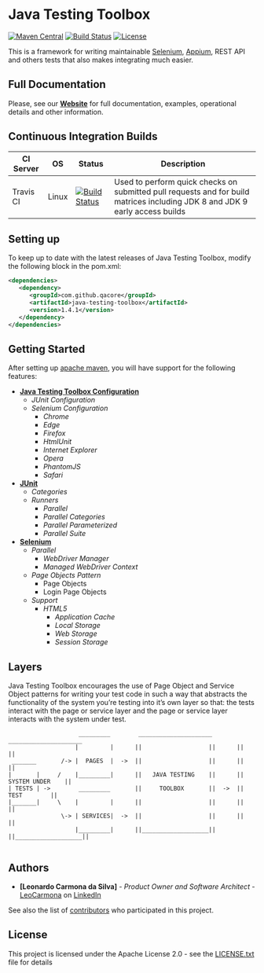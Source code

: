 # Java Testing Toolbox

[![Maven Central](https://img.shields.io/maven-central/v/com.github.qacore/java-testing-toolbox.svg)](http://search.maven.org/#search%7Cgav%7C1%7Cg%3A%22com.github.qacore%22%20AND%20a%3A%22java-testing-toolbox%22) 
[![Build Status](https://travis-ci.org/QACore/Java-Testing-Toolbox.svg?branch=master)](https://travis-ci.org/QACore/Java-Testing-Toolbox)
[![License](https://img.shields.io/badge/License-Apache%202.0-blue.svg)](https://github.com/QACore/Java-Testing-Toolbox/blob/master/LICENSE.txt)

This is a framework for writing maintainable [Selenium](https://github.com/SeleniumHQ/selenium), [Appium](https://github.com/appium/appium), REST API and others tests that also makes integrating much easier.

## Full Documentation

Please, see our <a href="https://qacore.github.io/java-testing-toolbox" target="_blank">**Website**</a> for full documentation, examples, operational details and other information.

## Continuous Integration Builds

| CI Server | OS      | Status | Description |
| --------- | ------- | ------ | ----------- |
| Travis CI | Linux   | [![Build Status](https://travis-ci.org/QACore/Java-Testing-Toolbox.svg?branch=master)](https://travis-ci.org/QACore/Java-Testing-Toolbox) | Used to perform quick checks on submitted pull requests and for build matrices including JDK 8 and JDK 9 early access builds |

## Setting up

To keep up to date with the latest releases of Java Testing Toolbox, modify the following block in the pom.xml:

```xml
<dependencies>
   <dependency>
      <groupId>com.github.qacore</groupId>
      <artifactId>java-testing-toolbox</artifactId>
      <version>1.4.1</version>
   </dependency>
</dependencies>
```

## Getting Started

After setting up [apache maven](https://maven.apache.org/download.cgi), you will have support for the following features:
* [**Java Testing Toolbox Configuration**](https://github.com/QACore/Java-Testing-Toolbox/wiki/Java-Testing-Toolbox-Configuration)
   * *JUnit Configuration*
   * *Selenium Configuration*
      * *Chrome*
      * *Edge*
      * *Firefox*
      * *HtmlUnit*
      * *Internet Explorer*
      * *Opera*
      * *PhantomJS*
      * *Safari*
* [**JUnit**](https://github.com/QACore/Java-Testing-Toolbox/wiki/JUnit)
   * *Categories*
   * *Runners*
      * *Parallel*
      * *Parallel Categories*
      * *Parallel Parameterized*
      * *Parallel Suite*
* [**Selenium**](https://github.com/QACore/Java-Testing-Toolbox/wiki/Selenium)
   * *Parallel*
      * *WebDriver Manager*
      * *Managed WebDriver Context*
   * *Page Objects Pattern*
      * Page Objects
      * Login Page Objects
   * *Support*
      * *HTML5*
         * *Application Cache*
         * *Local Storage*
         * *Web Storage*
         * *Session Storage*
         
## Layers

Java Testing Toolbox encourages the use of Page Object and Service Object patterns for writing your test code in such a way that abstracts the functionality of the system you’re testing into it’s own layer so that: the tests interact with the page or service layer and the page or service layer interacts with the system under test.

```
                    _________        _____________________       _____________________
                   |         |      ||                   ||      ||                   ||
 _______       /-> |  PAGES  |  ->  ||                   ||      ||                   ||
|       |     /    |_________|      ||   JAVA TESTING    ||      ||   SYSTEM UNDER    ||
| TESTS | ->        _________       ||     TOOLBOX       ||  ->  ||       TEST        ||
|_______|     \    |         |      ||                   ||      ||                   ||
               \-> | SERVICES|  ->  ||                   ||      ||                   ||
                   |_________|      ||___________________||      ||___________________||
                   
```

## Authors

* **[Leonardo Carmona da Silva]** - *Product Owner and Software Architect* - [LeoCarmona](https://github.com/LeoCarmona) on [LinkedIn](https://www.linkedin.com/in/l3ocarmona/)

See also the list of [contributors](https://github.com/QACore/Java-Testing-Toolbox/graphs/contributors) who participated in this project.

## License

This project is licensed under the Apache License 2.0 - see the [LICENSE.txt](LICENSE.txt) file for details
